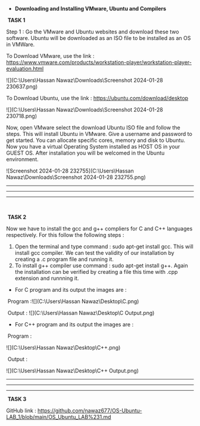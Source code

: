 - **Downloading and Installing VMware, Ubuntu and Compilers** 



​				        		 **TASK 1** 

Step 1 : Go the VMware and Ubuntu websites and download these two software. Ubuntu will be downloaded as an ISO file to be installed as an OS in VMWare.

To Download VMware, use the link : https://www.vmware.com/products/workstation-player/workstation-player-evaluation.html

![](C:\Users\Hassan Nawaz\Downloads\Screenshot 2024-01-28 230637.png)



To Download Ubuntu, use the link : https://ubuntu.com/download/desktop

![](C:\Users\Hassan Nawaz\Downloads\Screenshot 2024-01-28 230718.png)



Now, open VMware select the download Ubuntu ISO file and follow the steps. This will install Ubuntu in VMware. Give a username and password to get started. You can allocate specific cores, memory and disk to Ubuntu. Now you have a virtual Operating System installed as HOST OS in your GUEST OS. After installation you will be welcomed in the Ubuntu environment. 



![Screenshot 2024-01-28 232755](C:\Users\Hassan Nawaz\Downloads\Screenshot 2024-01-28 232755.png)



------

------

------

​					

​								**TASK 2**

Now we have to install the gcc and g++ compliers for C and C++ languages respectively. For this follow the following steps : 

1. Open the terminal and type command : sudo apt-get install gcc. This will install gcc compiler. We can test the validity of our installation by creating a .c program file and running it.
2. To install g++ compiler use command : sudo apt-get install g++. Again the installation can be verified by creating a file this time with .cpp extension and runnning it. 

- For C program and its output the images are : 

​	Program :![](C:\Users\Hassan Nawaz\Desktop\C.png)	

​	Output : ![](C:\Users\Hassan Nawaz\Desktop\C Output.png)



- For C++ program and its output the images are : 

​	Program : 

![](C:\Users\Hassan Nawaz\Desktop\C++.png)

​	Output : 

![](C:\Users\Hassan Nawaz\Desktop\C++ Output.png)



------

------

------

​								**TASK 3**

GitHub link : https://github.com/nawaz677/OS-Ubuntu-LAB_1/blob/main/OS_Ubuntu_LAB%231.md